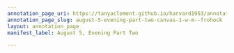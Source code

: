 ```yaml
---
annotation_page_uri: https://tanyaclement.github.io/harvard1953/annotations/august-5-evening-part-two-canvas-1-w-m--frohock.json
annotation_page_slug: august-5-evening-part-two-canvas-1-w-m--frohock
layout: annotation_page
manifest_label: August 5, Evening Part Two

---
```

